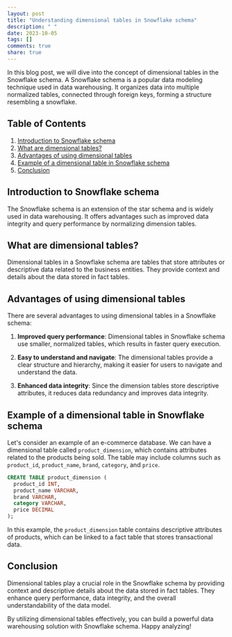 ```yaml
---
layout: post
title: "Understanding dimensional tables in Snowflake schema"
description: " "
date: 2023-10-05
tags: []
comments: true
share: true
---
```


In this blog post, we will dive into the concept of dimensional tables in the Snowflake schema. A Snowflake schema is a popular data modeling technique used in data warehousing. It organizes data into multiple normalized tables, connected through foreign keys, forming a structure resembling a snowflake.

## Table of Contents
1. [Introduction to Snowflake schema](#introduction-to-snowflake-schema)
2. [What are dimensional tables?](#what-are-dimensional-tables)
3. [Advantages of using dimensional tables](#advantages-of-using-dimensional-tables)
4. [Example of a dimensional table in Snowflake schema](#example-of-a-dimensional-table-in-snowflake-schema)
5. [Conclusion](#conclusion)

## Introduction to Snowflake schema
The Snowflake schema is an extension of the star schema and is widely used in data warehousing. It offers advantages such as improved data integrity and query performance by normalizing dimension tables.

## What are dimensional tables?
Dimensional tables in a Snowflake schema are tables that store attributes or descriptive data related to the business entities. They provide context and details about the data stored in fact tables.

## Advantages of using dimensional tables
There are several advantages to using dimensional tables in a Snowflake schema:

1. **Improved query performance**: Dimensional tables in Snowflake schema use smaller, normalized tables, which results in faster query execution.

2. **Easy to understand and navigate**: The dimensional tables provide a clear structure and hierarchy, making it easier for users to navigate and understand the data.

3. **Enhanced data integrity**: Since the dimension tables store descriptive attributes, it reduces data redundancy and improves data integrity.

## Example of a dimensional table in Snowflake schema
Let's consider an example of an e-commerce database. We can have a dimensional table called `product_dimension`, which contains attributes related to the products being sold. The table may include columns such as `product_id`, `product_name`, `brand`, `category`, and `price`.

```sql
CREATE TABLE product_dimension (
  product_id INT,
  product_name VARCHAR,
  brand VARCHAR,
  category VARCHAR,
  price DECIMAL
);
```

In this example, the `product_dimension` table contains descriptive attributes of products, which can be linked to a fact table that stores transactional data.

## Conclusion
Dimensional tables play a crucial role in the Snowflake schema by providing context and descriptive details about the data stored in fact tables. They enhance query performance, data integrity, and the overall understandability of the data model.

By utilizing dimensional tables effectively, you can build a powerful data warehousing solution with Snowflake schema. Happy analyzing!